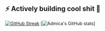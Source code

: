 ## ⚡ Actively building cool shit 👋
[![GitHub Streak](https://github-readme-streak-stats-chi-sage.vercel.app?user=admica&theme=highcontrast&border_radius=4.2&date_format=M%20j%5B%2C%20Y%5D&card_width=460&card_height=190)](https://git.io/streak-stats)
[![Admica's GitHub stats](https://github-readme-stats.vercel.app/api?username=admica&show_icons=true&theme=transparent)]
